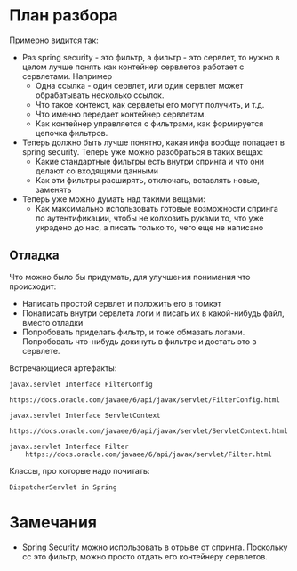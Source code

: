 # План разбора

Примерно видится так:

* Раз spring security - это фильтр, а фильтр - это сервлет, то нужно в целом лучше понять как контейнер сервлетов работает с сервлетами. Например
  * Одна ссылка - один сервлет, или один сервлет может обрабатывать несколько ссылок.
  * Что такое контекст, как сервлеты его могут получить, и т.д.
  * Что именно передает контейнер сервлетам.
  * Как контейнер управляется с фильтрами, как формируется цепочка фильтров.
* Теперь должно быть лучше понятно, какая инфа вообще попадает в spring security. Теперь уже можно разобраться в таких вещах:
  * Какие стандартные фильтры есть внутри спринга и что они делают со входящими данными
  * Как эти фильтры расширять, отключать, вставлять новые, заменять
* Теперь уже можно думать над такими вещами:
  * Как максимально использовать готовые возможности спринга по аутентификации, чтобы не колхозить руками то, что уже украдено до нас, а писать только то, чего еще не написано

## Отладка

Что можно было бы придумать, для улучшения понимания что происходит:

* Написать простой сервлет и положить его в томкэт
* Понаписать внутри сервлета логи и писать их в какой-нибудь файл, вместо отладки
* Попробовать приделать фильтр, и тоже обмазать логами. Попробовать что-нибудь докинуть в фильтре и достать это в сервлете.



Встречающиеся артефакты:

```
javax.servlet Interface FilterConfig
    https://docs.oracle.com/javaee/6/api/javax/servlet/FilterConfig.html

javax.servlet Interface ServletContext
	https://docs.oracle.com/javaee/6/api/javax/servlet/ServletContext.html
	
javax.servlet Interface Filter
	https://docs.oracle.com/javaee/6/api/javax/servlet/Filter.html
```



Классы, про которые надо почитать:

```
DispatcherServlet in Spring
```



# Замечания

* Spring Security можно использовать в отрыве от спринга. Поскольку сс это фильтр, можно просто отдать его контейнеру сервлетов.
